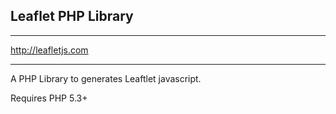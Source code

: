 ## Leaflet PHP Library
***
http://leafletjs.com
***
A PHP Library to generates Leaftlet javascript.

Requires PHP 5.3+
